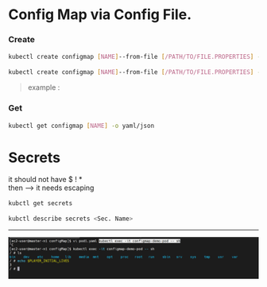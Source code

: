 # Config Map via Config File.

### Create

```sh
kubectl create configmap [NAME]--from-file [/PATH/TO/FILE.PROPERTIES] --from-file [/PATH/TO/FILE2.PROPERTIES]

```

```sh
kubectl create configmap [NAME]--from-file [/PATH/TO/FILE.PROPERTIES] --from-file [/PATH/TO/DIR]
```

> example :

### Get

```sh
kubectl get configmap [NAME] -o yaml/json
```

# Secrets

it should not have $ ! \* \
then --> it needs escaping

```sh
kubctl get secrets
```

```sh
kubctl describe secrets <Sec. Name>
```

----

![alt text](image.png)
